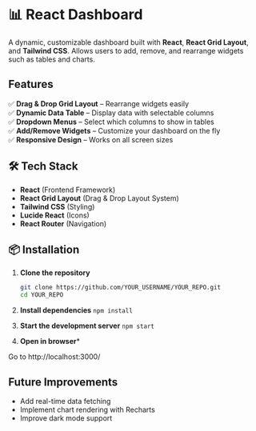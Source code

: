 # 📊 React Dashboard

A dynamic, customizable dashboard built with **React**, **React Grid Layout**, and **Tailwind CSS**. Allows users to add, remove, and rearrange widgets such as tables and charts.

## Features

✅ **Drag & Drop Grid Layout** – Rearrange widgets easily  
✅ **Dynamic Data Table** – Display data with selectable columns  
✅ **Dropdown Menus** – Select which columns to show in tables  
✅ **Add/Remove Widgets** – Customize your dashboard on the fly  
✅ **Responsive Design** – Works on all screen sizes  

## 🛠 Tech Stack

- **React** (Frontend Framework)  
- **React Grid Layout** (Drag & Drop Layout System)  
- **Tailwind CSS** (Styling)  
- **Lucide React** (Icons)  
- **React Router** (Navigation)  

## 📦 Installation

1. **Clone the repository**  
   ```sh
   git clone https://github.com/YOUR_USERNAME/YOUR_REPO.git
   cd YOUR_REPO
   ```

2. **Install dependencies**
```npm install```

3. **Start the development server**
```npm start```

4. **Open in browser***

Go to http://localhost:3000/

## Future Improvements
- Add real-time data fetching
- Implement chart rendering with Recharts
- Improve dark mode support